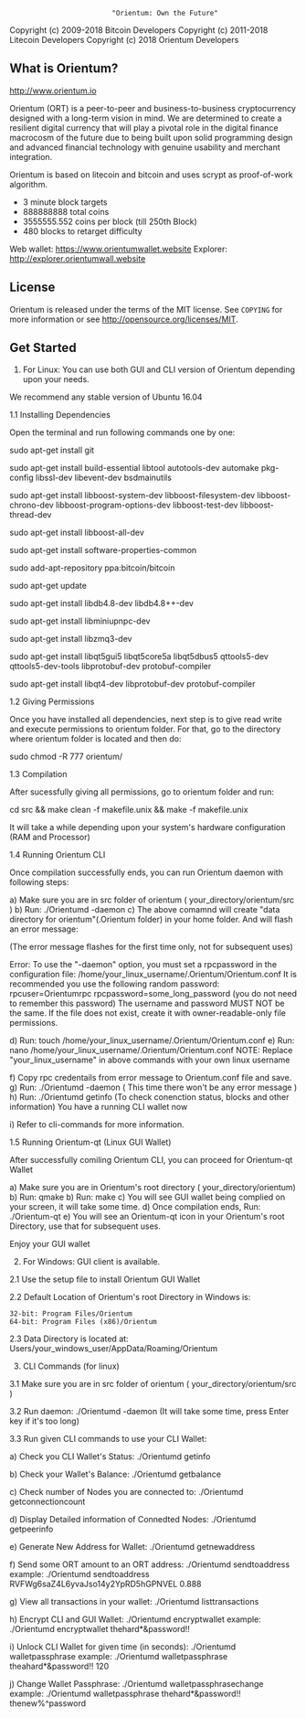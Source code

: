 						     "Orientum: Own the Future"


Copyright (c) 2009-2018 Bitcoin Developers
Copyright (c) 2011-2018 Litecoin Developers
Copyright (c) 2018 Orientum Developers

What is Orientum?
----------------
http://www.orientum.io

Orientum (ORT) is a peer-to-peer and business-to-business cryptocurrency designed 
with a long-term vision in mind. We are determined to create a resilient digital 
currency that will play a pivotal role in the digital finance macrocosm of the 
future due to being built upon solid programming design and advanced financial 
technology with genuine usability and merchant integration.

Orientum is based on litecoin and bitcoin and uses scrypt as proof-of-work algorithm.
 - 3 minute block targets
 - 888888888 total coins
 - 3555555.552 coins per block (till 250th Block)
 - 480 blocks to retarget difficulty
 
 Web wallet: https://www.orientumwallet.website
 Explorer: http://explorer.orientumwall.website


License
-------

Orientum is released under the terms of the MIT license. See `COPYING` for more
information or see http://opensource.org/licenses/MIT.


Get Started
-----------

1. For Linux: You can use both GUI and CLI version of Orientum depending upon your needs.

We recommend any stable version of Ubuntu 16.04


 1.1 Installing Dependencies 

Open the terminal and run following commands one by one:


sudo apt-get install git

sudo apt-get install build-essential libtool autotools-dev automake pkg-config libssl-dev libevent-dev bsdmainutils

sudo apt-get install libboost-system-dev libboost-filesystem-dev libboost-chrono-dev libboost-program-options-dev libboost-test-dev libboost-thread-dev

sudo apt-get install libboost-all-dev

sudo apt-get install software-properties-common

sudo add-apt-repository ppa:bitcoin/bitcoin

sudo apt-get update

sudo apt-get install libdb4.8-dev libdb4.8++-dev

sudo apt-get install libminiupnpc-dev

sudo apt-get install libzmq3-dev

sudo apt-get install libqt5gui5 libqt5core5a libqt5dbus5 qttools5-dev qttools5-dev-tools libprotobuf-dev protobuf-compiler 

sudo apt-get install libqt4-dev libprotobuf-dev protobuf-compiler


 1.2 Giving Permissions

Once you have installed all dependencies, next step is to give read write and execute permissions to orientum folder. For that, go to the directory where orientum folder is located and then do:

sudo chmod -R 777 orientum/


 1.3 Compilation

After sucessfully giving all permissions, go to orientum folder and run:

cd src && make clean -f makefile.unix && make -f makefile.unix

It will take a while depending upon your system's hardware configuration (RAM and Processor)


 1.4 Running Orientum CLI

Once compilation successfully ends, you can run Orientum daemon with following steps:

a) Make sure you are in src folder of orientum ( your_directory/orientum/src )
b) Run: ./Orientumd -daemon
c) The above comamnd will create "data directory for orientum"(.Orientum folder) in your home folder. And will flash an error message:

(The error message flashes for the first time only, not for subsequent uses)

Error: To use the "-daemon" option, you must set a rpcpassword in the configuration file:
/home/your_linux_username/.Orientum/Orientum.conf
It is recommended you use the following random password:
rpcuser=Orientumrpc
rpcpassword=some_long_password
(you do not need to remember this password)
The username and password MUST NOT be the same.
If the file does not exist, create it with owner-readable-only file permissions.

d) Run: touch /home/your_linux_username/.Orientum/Orientum.conf
e) Run: nano /home/your_linux_username/.Orientum/Orientum.conf
NOTE: Replace "your_linux_username" in above commands with your own linux username

f) Copy rpc credentails from error message to Orientum.conf file and save.
g) Run: ./Orientumd -daemon ( This time there won't be any error message )
h) Run: ./Orientumd getinfo (To check conenction status, blocks and other information)
You have a running CLI wallet now

i) Refer to cli-commands for more information.

 1.5 Running Orientum-qt (Linux GUI Wallet)

After successfully comiling Orientum CLI, you can proceed for Orientum-qt Wallet

a) Make sure you are in Orientum's root directory ( your_directory/orientum)
b) Run: qmake
b) Run: make
c) You will see GUI wallet being complied on your screen, it will take some time.
d) Once compilation ends, Run: ./Orientum-qt
e) You will see an Orientum-qt icon in your Orientum's root Directory, use that for subsequent uses.

Enjoy your GUI wallet


2. For Windows: GUI client is available.

2.1 Use the setup file to install Orientum GUI Wallet

2.2 Default Location of Orientum's root Directory in Windows is:
    
    32-bit: Program Files/Orientum
    64-bit: Program Files (x86)/Orientum

2.3 Data Directory is located at: Users/your_windows_user/AppData/Roaming/Orientum


3. CLI Commands (for linux)

3.1 Make sure you are in src folder of orientum ( your_directory/orientum/src )

3.2 Run daemon: ./Orientumd -daemon
    (It will take some time, press Enter key if it's too long)

3.3 Run given CLI commands to use your CLI Wallet:

a) Check you CLI Wallet's Status: ./Orientumd getinfo

b) Check your Wallet's Balance: ./Orientumd getbalance

c) Check number of Nodes you are connected to: ./Orientumd getconnectioncount

d) Display Detailed information of Connedted Nodes: ./Orientumd getpeerinfo

e) Generate New Address for Wallet: ./Orientumd getnewaddress

f) Send some ORT amount to an ORT address: ./Orientumd sendtoaddress <ORT Address> <Amount>
   example: ./Orientumd sendtoaddress RVFWg6saZ4L6yvaJso14y2YpRD5hGPNVEL 0.888

g) View all transactions in your wallet: ./Orientumd listtransactions

h) Encrypt CLI and GUI Wallet: ./Orientumd encryptwallet <passphrase>
   example: ./Orientumd encryptwallet thehard*&password!!

i) Unlock CLI Wallet for given time (in seconds): ./Orientumd walletpassphrase <passphrase> <timeout>
   example: ./Orientumd walletpassphrase theahard*&password!! 120

j) Change Wallet Passphrase: ./Orientumd walletpassphrasechange <oldpassphrase> <newpassphrase>
   example: ./Orientumd walletpassphrase thehard*&password!! thenew%^password

